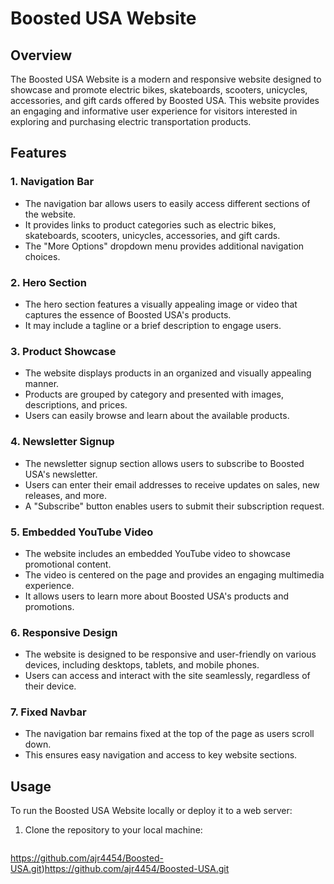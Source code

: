 # Boosted USA Website

## Overview

The Boosted USA Website is a modern and responsive website designed to showcase and promote electric bikes, skateboards, scooters, unicycles, accessories, and gift cards offered by Boosted USA. This website provides an engaging and informative user experience for visitors interested in exploring and purchasing electric transportation products.

## Features

### 1. Navigation Bar

- The navigation bar allows users to easily access different sections of the website.
- It provides links to product categories such as electric bikes, skateboards, scooters, unicycles, accessories, and gift cards.
- The "More Options" dropdown menu provides additional navigation choices.

### 2. Hero Section

- The hero section features a visually appealing image or video that captures the essence of Boosted USA's products.
- It may include a tagline or a brief description to engage users.

### 3. Product Showcase

- The website displays products in an organized and visually appealing manner.
- Products are grouped by category and presented with images, descriptions, and prices.
- Users can easily browse and learn about the available products.

### 4. Newsletter Signup

- The newsletter signup section allows users to subscribe to Boosted USA's newsletter.
- Users can enter their email addresses to receive updates on sales, new releases, and more.
- A "Subscribe" button enables users to submit their subscription request.

### 5. Embedded YouTube Video

- The website includes an embedded YouTube video to showcase promotional content.
- The video is centered on the page and provides an engaging multimedia experience.
- It allows users to learn more about Boosted USA's products and promotions.

### 6. Responsive Design

- The website is designed to be responsive and user-friendly on various devices, including desktops, tablets, and mobile phones.
- Users can access and interact with the site seamlessly, regardless of their device.

### 7. Fixed Navbar

- The navigation bar remains fixed at the top of the page as users scroll down.
- This ensures easy navigation and access to key website sections.

## Usage

To run the Boosted USA Website locally or deploy it to a web server:

1. Clone the repository to your local machine:

   ```bash
  https://github.com/ajr4454/Boosted-USA.git)https://github.com/ajr4454/Boosted-USA.git
